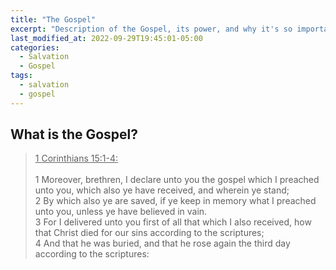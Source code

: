 ```yaml
---
title: "The Gospel"
excerpt: "Description of the Gospel, its power, and why it's so important to the Christian"
last_modified_at: 2022-09-29T19:45:01-05:00
categories:
  - Salvation
  - Gospel
tags: 
  - salvation
  - gospel
---
```


## What is the Gospel?
> <u>1 Corinthians 15:1-4:</u><br><br>
> 1 Moreover, brethren, I declare unto you the gospel which I preached unto you, which also ye have received, and wherein ye stand; <br>
> 2 By which also ye are saved, if ye keep in memory what I preached unto you, unless ye have believed in vain. <br>
> 3 For I delivered unto you first of all that which I also received, how that Christ died for our sins according to the scriptures; <br>
> 4 And that he was buried, and that he rose again the third day according to the scriptures:

